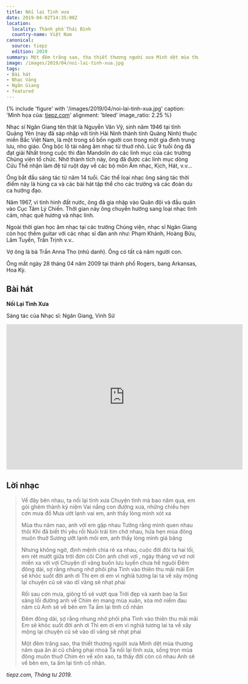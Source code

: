 ```yaml
---
title: Nối lại Tình xưa
date: 2019-04-02T14:35:00Z
location:
  locality: Thành phố Thái Bình
  country-name: Việt Nam
canonical:
  source: tiepz
  edition: 2019
summary: Một đêm trăng sao, tha thiết thương người xưa Mình dệt mùa thương năm qua ân ái cũ chẳng phai nhoà Ta nối lại tình xưa, sống trọn mùa đông muôn thuở Chim én về xôn xao, ta thấy đời còn có nhau.
image: /images/2019/04/noi-lai-tinh-xua.jpg
tags:
- Bài hát
- Nhạc Vàng
- Ngân Giang
- featured
---
```

{% include 'figure' with '/images/2019/04/noi-lai-tinh-xua.jpg'
  caption: 'Minh họa của: [tiepz.com](https://tiepz.com)'
  alignment: 'bleed'
  image_ratio: 2.25
%}

Nhạc sĩ Ngân Giang tên thật là Nguyễn Văn Vỹ, sinh năm 1946 tại tỉnh Quảng Yên (nay đã sáp nhập với tỉnh Hải Ninh thành tỉnh Quảng Ninh) thuộc miền Bắc Việt Nam, là một trong số bốn người con trong một gia đình trung lưu, nho giáo. Ông bộc lộ tài năng âm nhạc từ thuở nhỏ. Lúc 9 tuổi ông đã đạt giải Nhất trong cuộc thi đàn Mandolin do các linh mục của các trường Chủng viện tổ chức. Nhờ thành tích này, ông đã được các linh mục dòng Cứu Thế nhận làm đệ tử ruột dạy về các bộ môn Âm nhạc, Kịch, Hát, v.v...

Ông bắt đầu sáng tác từ năm 14 tuổi. Các thể loại nhạc ông sáng tác thời điểm này là hùng ca và các bài hát tập thể cho các trường và các đoàn du ca hướng đạo.

Năm 1967, vì tình hình đất nước, ông đã gia nhập vào Quân đội và đầu quân vào Cục Tâm Lý Chiến. Thời gian này ông chuyển hướng sang loại nhạc tình cảm, nhạc quê hương và nhạc lính.

Ngoài thời gian học âm nhạc tại các trường Chủng viện, nhạc sĩ Ngân Giang còn học thêm guitar với các nhạc sĩ đàn anh như: Phạm Khánh, Hoàng Bửu, Lâm Tuyền, Trần Trịnh v.v..

Vợ ông là bà Trần Anna Tho (nhũ danh). Ông có tất cả năm người con.

Ông mất ngày 28 tháng 04 năm 2009 tại thành phố Rogers, bang Arkansas, Hoa Kỳ.

## Bài hát 

**Nối Lại Tình Xưa**

Sáng tác của Nhạc sĩ: Ngân Giang, Vinh Sử

<iframe src="https://www.nhaccuatui.com/mh/auto/JFlvRdB3ci5G" width="620" height="382" frameborder="0" allowfullscreen allow="autoplay"></iframe>

## Lời nhạc

> Về đây bên nhau, ta nối lại tình xưa 
> Chuyện tình mà bao năm qua, 
> em gói ghém thành kỷ niệm 
> Vai nắng con đường xưa, 
> những chiều hẹn cơn mưa đổ 
> Mưa ướt lạnh vai em, 
> anh thấy lòng mình xót xa 
> 
> Mùa thu năm nao, anh với em gặp nhau 
> Tưởng rằng mình quen nhau thôi 
> Khi đã biết thì yêu rồi 
> Nuôi trái tim chờ nhau, 
> hứa hẹn mùa đông muôn thuở 
> Sương ướt lạnh môi em, 
> anh thấy lòng mình giá băng 
> 
> Nhưng không ngờ, định mệnh chia rẽ xa nhau, 
> cuộc đời đôi ta hai lối, em rét mướt giữa trời đơn côi 
> Còn anh chơi vơi , ngày tháng vơ vơ nơi miền xa vời vợi 
> Chuyện dĩ vãng buồn lưu luyến chưa hề nguôi 
> Đêm đông dài, sợ rằng nhung nhớ phôi pha 
> Tình vào thiên thu mãi mãi 
> Em sẽ khóc suốt đời anh ơi 
> Thì em ơi em vì nghiã tương lai ta về xây mộng lại 
> chuyện cũ sẽ vào dĩ vãng sẽ nhạt phai 
> 
> Rồi sau cơn mưa, giông tố sẽ vượt qua 
> Trời đẹp và xanh bao la 
> Soi sáng lối đường anh về 
> Chim én mang mùa xuân, xóa mờ niềm đau năm cũ 
> Anh sẽ về bên em 
> Ta ấm lại tình cố nhân 
> 
> Đêm đông dài, sợ rằng nhung nhớ phôi pha 
> Tình vào thiên thu mãi mãi 
> Em sẽ khóc suốt đời anh ơi 
> Thì em ơi em vì nghiã tương lai ta về xây mộng lại 
> chuyện cũ sẽ vào dĩ vãng sẽ nhạt phai 
> 
> Một đêm trăng sao, tha thiết thương người xưa 
> Mình dệt mùa thương năm qua ân ái cũ chẳng phai nhoà 
> Ta nối lại tình xưa, sống trọn mùa đông muôn thuở 
> Chim én về xôn xao, ta thấy đời còn có nhau 
> Anh sẽ về bên em, ta ấm lại tình cố nhân.

*tiepz.com, Tháng tư 2019.*

